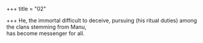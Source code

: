 +++
title = "02"

+++
He, the immortal difficult to deceive, pursuing (his ritual duties) among  the clans stemming from Manu,  
has become messenger for all.  